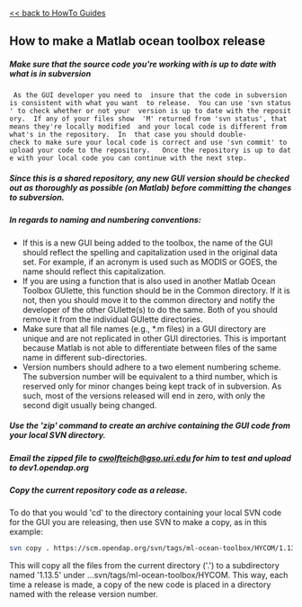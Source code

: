 [\<\< back to HowTo Guides](HowTo_guides "wikilink")

## How to make a Matlab ocean toolbox release

##### Make sure that the source code you're working with is up to date with what is in subversion

` As the GUI developer you need to  insure that the code in subversion is consistent with what you want  to release.  You can use 'svn status' to check whether or not your  version is up to date with the repository.  If any of your files show  'M' returned from 'svn status', that means they're locally modified  and your local code is different from what's in the repository.  In  that case you should double-check to make sure your local code is correct and use 'svn commit' to upload your code to the repository.   Once the repository is up to date with your local code you can continue with the next step.`

##### Since this is a shared repository, any new GUI version should be checked out as thoroughly as possible (on Matlab) before committing the changes to subversion.

##### In regards to naming and numbering conventions:

- If this is a new GUI being added to the toolbox, the name of the GUI
  should reflect the spelling and capitalization used in the original
  data set. For example, if an acronym is used such as MODIS or GOES,
  the name should reflect this capitalization.
- If you are using a function that is also used in another Matlab Ocean
  Toolbox GUIette, this function should be in the Common directory. If
  it is not, then you should move it to the common directory and notify
  the developer of the other GUIette(s) to do the same. Both of you
  should remove it from the individual GUIette directories.
- Make sure that all file names (e.g., \*.m files) in a GUI directory
  are unique and are not replicated in other GUI directories. This is
  important because Matlab is not able to differentiate between files of
  the same name in different sub-directories.
- Version numbers should adhere to a two element numbering scheme. The
  subversion number will be equivalent to a third number, which is
  reserved only for minor changes being kept track of in subversion. As
  such, most of the versions released will end in zero, with only the
  second digit usually being changed.

##### Use the 'zip' command to create an archive containing the GUI code from your local SVN directory.

##### Email the zipped file to cwolfteich@gso.uri.edu for him to test and upload to dev1.opendap.org

##### Copy the current repository code as a release.

To do that you would 'cd' to the directory containing your local SVN
code for the GUI you are releasing, then use SVN to make a copy, as in
this example:

``` sh
svn copy . https://scm.opendap.org/svn/tags/ml-ocean-toolbox/HYCOM/1.13.5
```

This will copy all the files from the current directory ('.') to a
subdirectory named '1.13.5' under ...svn/tags/ml-ocean-toolbox/HYCOM.
This way, each time a release is made, a copy of the new code is placed
in a directory named with the release version number.